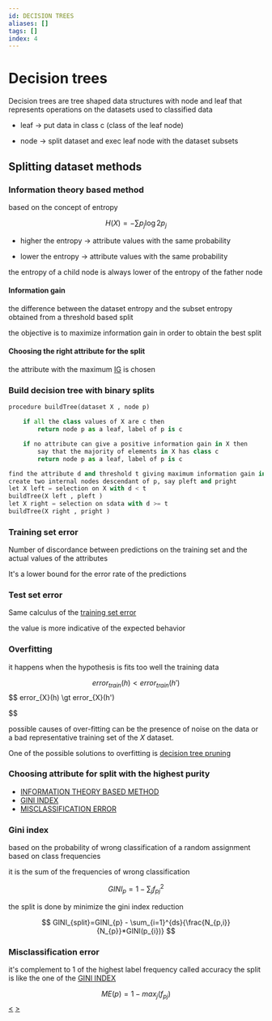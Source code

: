 ```yaml
---
id: DECISION TREES
aliases: []
tags: []
index: 4
---
```


# Decision trees

Decision trees are tree shaped data structures with node and leaf
that represents operations on the datasets used to classified data

- leaf -> put data in class c (class of the leaf node)

- node -> split dataset and exec leaf node with the dataset subsets

## Splitting dataset methods

### Information theory based method

based on the concept of entropy

$$
H(X)= -\sum{p_{j}\log{2}{p_{j}}}
$$

- higher the entropy -> attribute values with the same probability

- lower the entropy -> attribute values with the same probability

the entropy of a child node is always lower of the entropy of the father node

#### Information gain

the difference between the dataset entropy and the subset entropy obtained from a threshold based split

the objective is to maximize information gain in order to obtain the best split

#### Choosing the right attribute for the split

the attribute with the maximum [IG](#Information%20gain) is chosen

### Build decision tree with binary splits

```python
procedure buildTree(dataset X , node p)

	if all the class values of X are c then
		return node p as a leaf, label of p is c

	if no attribute can give a positive information gain in X then
		say that the majority of elements in X has class c
		return node p as a leaf, label of p is c

find the attribute d and threshold t giving maximum information gain in X
create two internal nodes descendant of p, say pleft and pright
let X left = selection on X with d < t
buildTree(X left , pleft )
let X right = selection on sdata with d >= t
buildTree(X right , pright )
```

### Training set error

Number of discordance between predictions on the training set and the actual values of the attributes

It's a lower bound for the error rate of the predictions

### Test set error

Same calculus of the  [training set error](#training%20set%20error)

the value is more indicative of the expected behavior

### Overfitting

it happens when the hypothesis is fits too well the training data

$$
error_{train}(h) \lt error_{train}(h')
$$
$$
error_{X}(h) \gt error_{X}(h')

$$

possible causes of over-fitting can be the presence of noise on the data or a bad representative training set of the $X$ dataset.

One of the possible solutions to overfitting is [decision tree pruning](pages/datamining/classification/decision_tree_pruning.md)

### Choosing attribute for split with the highest purity

- [INFORMATION THEORY BASED METHOD](#information%20theory%20based%20method)
- [GINI INDEX](#gini%20index)
- [MISCLASSIFICATION ERROR](#misclassification%20error)

### Gini index

based on the probability of wrong classification of a random assignment based on class frequencies

it is the sum of the frequencies of wrong classification

$$
GINI_{p}=1- \sum_{j}{f^{2}_{pj}}
$$

the split is done by minimize the gini index reduction

$$
GINI_{split}=GINI_{p} - \sum_{i=1}^{ds}{\frac{N_{p,i}}{N_{p}}*GINI(p_{i})}
$$

### Misclassification error


it's complement to 1  of the highest label frequency called accuracy
the split is like the one of the [GINI INDEX](#gini%20index)

$$
ME(p) = 1 - max_{j}(f_{pj})
$$
[<](pages/computer_vision/object_detection/instance_level_object_detection.md) [>](pages/computer_vision/object_detection/shape_based_matching.md)
